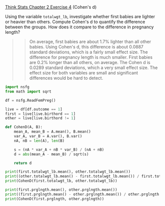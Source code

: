 [Think Stats Chapter 2 Exercise 4](http://greenteapress.com/thinkstats2/html/thinkstats2003.html#toc24) (Cohen's d)

Using the variable `totalwgt_lb`, investigate whether first babies are lighter or heavier than others. Compute Cohen's d to quantify the difference between the groups. How does it compare to the difference in pregnancy length?

>> On average, first babies are about 1.7% lighter than all other babies. Using Cohen's d, this difference is about 0.0887 standard deviations, which is a fairly small effect size.
The difference for pregnancy length is much smaller. First babies are 0.2% longer than all others, on average. The Cohen d is 0.0289 standard deviations, which a very small effect size.
The effect size for both variables are small and significant differences would be hard to detect.


```Python
import nsfg
from math import sqrt

df = nsfg.ReadFemPreg()

live = df[df.outcome == 1]
first = live[live.birthord == 1]
other = live[live.birthord != 1]

def CohenD(A, B):
    mean_A, mean_B = A.mean(), B.mean()
    var_A, var_B = A.var(), B.var()
    nA, nB = len(A), len(B)

    s = (nA * var_A + nB * var_B) / (nA + nB)
    d = abs(mean_A - mean_B) / sqrt(s)

    return d

print(first.totalwgt_lb.mean(), other.totalwgt_lb.mean())
print((other.totalwgt_lb.mean() - first.totalwgt_lb.mean()) / first.totalwgt_lb.mean())
print(CohenD(first.totalwgt_lb, other.totalwgt_lb))

print(first.prglngth.mean(), other.prglngth.mean())
print((first.prglngth.mean() - other.prglngth.mean()) / other.prglngth.mean())
print(CohenD(first.prglngth, other.prglngth))
```  
